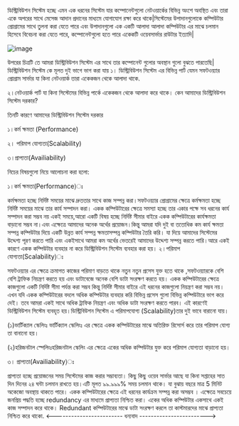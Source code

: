 ডিস্ট্রিবিউশন সিস্টেম হচ্ছে এমন এক ধরনের সিস্টেম যার কম্পোনেন্টগুলো নেটওয়ার্কের বিভিন্ন অংশে অবস্থিত এবং তারা একে অপরের সাথে মেসেজ আদান প্রদানের মাধ্যমে যোগাযোগ রক্ষা করে থাকে|সিস্টেমের উপাদানগুলোকে কম্পিউটার প্রোগ্রামের সাথে তুলনা করা যেতে পারে এবং উপাদানগুলো এক একটি আলাদা আলাদা কম্পিউটার এর মাঝে চলমান হিসেবে বিবেচনা করা যেতে পারে, কম্পোনেন্টগুলো হতে পারে একেকটি ওয়েবসার্ভার রাউটার ইত্যাদি|

![image](https://user-images.githubusercontent.com/75389185/192077156-47163879-2ee1-4e4d-93b3-909b9366ad8c.png)


উপরের চিত্রটি তে আমরা ডিস্ট্রিবিউশন সিস্টেম এর সাথে তার কম্পোনেন্ট গুলোর অবস্থান গুলো বুঝতে পারতেছি|
ডিস্ট্রিবিউশন সিস্টেম কে মূলত দুই ভাগে ভাগ করা যায় 
১। ডিস্ট্রিবিউশন সিস্টেম এর বিভিন্ন পার্ট যেমন সফটওয়্যার প্রোগ্রাম সার্ভার যা কিনা নেটওয়ার্ক তারা একেকজন থেকে আলাদা থাকে.

২।নেটওয়ার্ক পার্ট যা কিনা সিস্টেমের বিভিন্ন পার্কে একেকজন থেকে আলাদা করে থাকে।
কেন আমাদের ডিস্ট্রিবিউশন সিস্টেম দরকার?

তিনটি কারণে আমাদের ডিস্ট্রিবিউশন সিস্টেম দরকার

১।কর্ম ক্ষমতা (Performance)

২। পরিমাপ যোগ্যতা(Scalability)

৩।প্রাপ্যতা(Availiability)

নিচের বিষয়গুলো নিয়ে আলোচনা করা হলো:

১।কর্ম ক্ষমতা(Performance)ঃ

কর্মক্ষমতা হচ্ছে নির্দিষ্ট সময়ের মাঝে দ্রুততার সাথে কাজ সম্পন্ন করা।সফটওয়্যার প্রোগ্রামের ক্ষেত্রে কর্মক্ষমতা হচ্ছে নির্দিষ্ট সময়ের মাঝে তার কার্য সম্পাদন করা। একক কম্পিউটারের ক্ষেত্রে সমস্যা হচ্ছে তার একার পক্ষে সব ধরনের কার্য সম্পাদন করা সম্ভব নয় একই সময়ে,আরো একটি বিষয় হচ্ছে নির্দিষ্ট সীমার বাইরে একক কম্পিউটারের কার্যক্ষমতা বাড়ানো সম্ভব না।এবং এক্ষেত্রে আমাদের অনেক অর্থের প্রয়োজন।কিন্তু আমরা যদি দুই বা ততোধিক কম কার্য ক্ষমতা সম্পন্ন কম্পিউটার দিয়ে একটি উন্নত কার্য সম্পন্ন ক্ষমতাসম্পন্ন কম্পিউটার তৈরি করি। যা দিয়ে আমাদের সিস্টেমের উদ্দেশ্য পূরণ করতে পারি  এবং একইসাথে আমরা কম অর্থের ভেতরেই আমাদের উদ্দেশ্য সম্পন্ন করতে পারি।আরে একই কারণে একক কম্পিউটার ব্যবহার না করে ডিস্ট্রিবিউশন সিস্টেম ব্যবহার করা হয়।
২।পরিমাপ যোগ্যতা(Scalability)ঃ

সফটওয়্যার এর ক্ষেত্রে ক্রমাগত কাজের পরিমাণ বাড়তে থাকে নতুন নতুন প্রসেস যুক্ত হতে থাকে ,সফটওয়্যারকে বেশি বেশি ট্রাফিক নিয়ন্ত্রণ করতে হয় এবং ডাটাবেজে অনেক বেশি ডাটা সংরক্ষণ করতে হয়। একক কম্পিউটারের ক্ষেত্রে কাজগুলো একটি নির্দিষ্ট সীমা পর্যন্ত করা সম্ভব কিন্তু নির্দিষ্ট সীমার বাইরে এই ধরনের কাজগুলো নিয়ন্ত্রণ করা সম্ভব নয়।এখন যদি একক কম্পিউটারের বদলে অধিক কম্পিউটার ব্যবহার করি বিভিন্ন প্রসেস গুলো বিভিন্ন কম্পিউটারে ভাগ করে দেই। তবে আমরা একই সাথে অধিক ট্রাফিক নিয়ন্ত্রণ এবং অধিক ডাটা সংরক্ষণ করতে পারব।
এই কারণেই ডিস্ট্রিবিউশন সিস্টেম ব্যবহৃত হয়।ডিস্ট্রিবিউশন সিস্টেম এ পরিমাপযোগ্য (Scalability)তার দুই ভাবে বারানো যায়।

(১)ভার্টিক্যাল স্কেলিংঃ ভার্টিক্যাল স্কেলিংঃ এর ক্ষেত্রে একক কম্পিউটারের মাঝে অতিরিক্ত রিসোর্স করে তার পরিমাপ যোগ্য তা বানানো হয়।

(২)হরিজনটাল স্পেলিংঃহরিজনটাল স্কেলিং এর ক্ষেত্রে একের অধিক কম্পিউটার যুক্ত করে পরিমাপ যোগ্যতা বাড়ানো হয়। 

৩। প্রাপ্যতা(Availiability)ঃ

প্রাপ্যতা হচ্ছে প্রয়োজনের সময় সিস্টেমের কাজ করার সম্ভাব্যতা। কিছু কিছু ওয়েব সার্ভার আছে যা কিনা সপ্তাহের সাত দিন দিনের ২৪ ঘন্টা চলমান রাখতে হয়।এটি মূলত ৯৯.৯৯৯% সময় চলমান থাকে। যা বুঝায় বছরে মাত্র 5 মিনিট অকেজো অবস্থায় থাকতে পারে। একক কম্পিউটারের ক্ষেত্রে এই ধরনের কার্যক্রম সম্পন্ন করা অসম্ভব । এক্ষেত্রে সবচেয়ে জনপ্রিয় পদ্ধতি হচ্ছে redundancy এর মাধ্যমে প্রাপ্যতা নিশ্চিত করা। একের অধিক কম্পিউটার একসাথে একই কাজ সম্পাদন করে থাকে। Redundant কম্পিউটারের মাঝে ডাটা সংরক্ষণ করলে তা কাস্টমারদের মাঝে প্রাপ্যতা নিশ্চিত করে থাকো.
<------------------------    ধন্যবাদ      ------------------------>